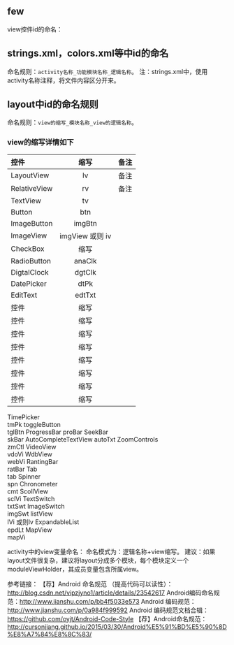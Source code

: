 



## few 

view控件id的命名：
    


## strings.xml，colors.xml等中id的命名

命名规则：`activity名称_功能模块名称_逻辑名称`。
注：strings.xml中，使用activity名称注释，将文件内容区分开来。

## layout中id的命名规则

命名规则：`view的缩写_模块名称_view的逻辑名称`。

### view的缩写详情如下

| 控件 | 缩写 | 备注 |
|:-------------|:-------------:|:-----:|
| LayoutView | lv | 备注 |
| RelativeView | rv | 备注 |
| TextView | tv |  |
| Button | btn |  |
| ImageButton | imgBtn |  |
| ImageView | imgView 或则 iv |  |
| CheckBox | 缩写 |  |
| RadioButton | anaClk |  |
| DigtalClock | dgtClk |  |
| DatePicker | dtPk |  |
| EditText | edtTxt |  |
| 控件 | 缩写 |  |
| 控件 | 缩写 |  |
| 控件 | 缩写 |  |
| 控件 | 缩写 |  |
| 控件 | 缩写 |  |
| 控件 | 缩写 |  |
| 控件 | 缩写 |  |
| 控件 | 缩写 |  |

        

         

           

        

        

        

         

           

TimePicker         
tmPk
toggleButton       
tglBtn
ProgressBar 
proBar
SeekBar                            
skBar
AutoCompleteTextView
autoTxt
ZoomControls       
zmCtl
VideoView          
vdoVi
WdbView            
webVi
RantingBar         
ratBar
Tab                
tab
Spinner            
spn
Chronometer        
cmt
ScollView          
sclVi
TextSwitch         
txtSwt
ImageSwitch        
imgSwt
listView           
lVi 或则lv
ExpandableList     
epdLt
MapView            
mapVi






activity中的view变量命名：
命名模式为：逻辑名称+view缩写。
建议：如果layout文件很复杂，建议将layout分成多个模块，每个模块定义一个moduleViewHolder，其成员变量包含所属view。





参考链接：
【荐】Android 命名规范 （提高代码可以读性）：http://blog.csdn.net/vipzjyno1/article/details/23542617
Android编码命名规范：http://www.jianshu.com/p/bb4f5033e573
Android 编码规范：http://www.jianshu.com/p/0a984f999592
Android 编码规范文档合辑：https://github.com/oyjt/Android-Code-Style
【荐】Android命名规范：http://cursonjiang.github.io/2015/03/30/Android%E5%91%BD%E5%90%8D%E8%A7%84%E8%8C%83/

